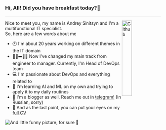 ### Hi, All! Did you have breakfast today?🥞
<!-- <p align="center">
    <a align="center" href="https://github.com/ellerbrock/open-source-badges/"><img align="center" alt="Open Source Love"
                                                                     src="https://badges.frapsoft.com/os/v1/open-source.svg?v=103"></a>
</p> -->
<hr>   
<img align="right" alt="Github" src="https://octodex.github.com/images/pythocat.png" width="25%"/>

Nice to meet you, my name is Andrey Sinitsyn and I'm a multifunctional IT specialist.  
So, here are a few words about me
* 🕗 I'm about 20 years working on different themes in the IT domain
* 👷‍♂️➡️👨‍💻 Now I've changed my main track from engineer to manager. Currently, I'm Head of DevOps team
* 💻 I'm passionate about DevOps and everything related to
* 🥷 I'm learning AI and ML on my own and trying to apply it to my daily routines
* 📓 I'm a blogger as well. Reach me out in [telegram!](https://t.me/happy_devops) (In Russian, sorry)
* 📜 And as the last point, you can put your eyes on my [full CV](https://andrey.sinits.in) 

![And little funny picture, for sure 🤗](https://github-readme-stats.vercel.app/api?username=boombick&show_icons=true)
